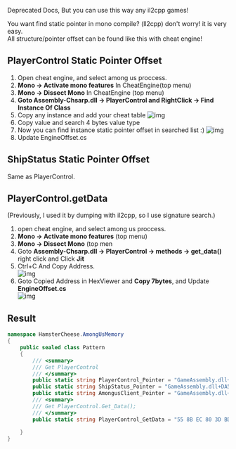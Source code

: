 Deprecated Docs, But you can use this way any il2cpp games! 


 You want find static pointer in mono compile? (ll2cpp) don't worry! it is very easy.   
 All structure/pointer offset can be found like this with cheat engine!

 ## PlayerControl Static Pointer Offset
 1. Open cheat engine, and select among us proccess.
 2. **Mono -> Activate mono features** In CheatEngine(top menu)
 3. **Mono -> Dissect Mono**   In CheatEngine (top menu)
 4. **Goto Assembly-Chsarp.dll -> PlayerControl and RightClick -> Find Instance Of Class**
 5. Copy any instance and add your cheat table
 ![img](https://github.com/shlifedev/AmongUsMemory/blob/master/guide_01.PNG?raw=true)
 6. Copy value and search 4 bytes value type
 7. Now you can find instance static pointer offset in searched list :)
 ![img](https://github.com/shlifedev/AmongUsMemory/blob/master/guide_02.PNG?raw=true)
 8. Update EngineOffset.cs
 
 
 ## ShipStatus Static Pointer Offset
 
 Same as PlayerControl. 
 
 
 ## PlayerControl.getData 
 (Previously, I used it by dumping with il2cpp, so I use signature search.)
 
 1. open cheat engine, and select among us proccess.
 2. **Mono -> Activate mono features**  (top menu)
 3. **Mono -> Dissect Mono**  (top men
 4. Goto **Assembly-Chsarp.dll -> PlayerControl -> methods -> get_data()** right click and Click **Jit**
 5. Ctrl+C And Copy Address.  
![img](https://github.com/shlifedev/AmongUsMemory/blob/master/guide_03.PNG?raw=true)
 6. Goto Copied Address in HexViewer and **Copy 7bytes**, and Update **EngineOffset.cs**  
![img](https://github.com/shlifedev/AmongUsMemory/blob/master/guide_04.PNG?raw=true)


 ## Result
 
```cs
namespace HamsterCheese.AmongUsMemory
{
    public sealed class Pattern
    {
        /// <summary>
        /// Get PlayerControl
        /// </summary>
        public static string PlayerControl_Pointer = "GameAssembly.dll+DA5A84";  //GameAssembly.dll+E22AE8
        public static string ShipStatus_Pointer = "GameAssembly.dll+DA5A50";
        public static string AmongusClient_Pointer = "GameAssembly.dll+DA5ACC";
        /// <summary>
        /// Get PlayerControl.Get_Data();
        /// </summary>
        public static string PlayerControl_GetData = "55 8B EC 80 3D BD B0 ??";
        
    }
} 
  

 ```

